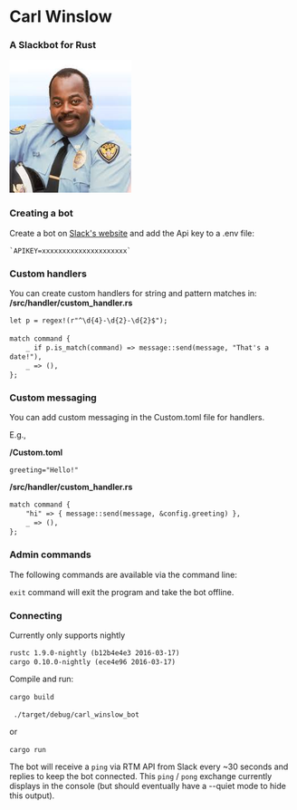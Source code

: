 # Carl Winslow
### A Slackbot for Rust

![Carl Winslow](assets/img.jpg)

### Creating a bot

Create a bot on [Slack's website](https://api.slack.com/bot-users) and add the Api key to a .env file:

    `APIKEY=xxxxxxxxxxxxxxxxxxxxx`

### Custom handlers

You can create custom handlers for string and pattern matches in:
**/src/handler/custom_handler.rs**

    let p = regex!(r"^\d{4}-\d{2}-\d{2}$");

    match command {
        _ if p.is_match(command) => message::send(message, "That's a date!"),
        _ => (),
    };

### Custom messaging

You can add custom messaging in the Custom.toml file for handlers.

E.g.,

**/Custom.toml**

    greeting="Hello!"

**/src/handler/custom_handler.rs**

    match command {
        "hi" => { message::send(message, &config.greeting) },
        _ => (),
    };

### Admin commands

The following commands are available via the command line:

`exit` command will exit the program and take the bot offline.

### Connecting

Currently only supports nightly

    rustc 1.9.0-nightly (b12b4e4e3 2016-03-17)
    cargo 0.10.0-nightly (ece4e96 2016-03-17)

Compile and run:

`cargo build`

` ./target/debug/carl_winslow_bot`

or

`cargo run`

The bot will receive a `ping` via RTM API from Slack every ~30 seconds and replies to keep the bot connected. This `ping` / `pong` exchange currently displays in the console (but should eventually have a --quiet mode to hide this output).
